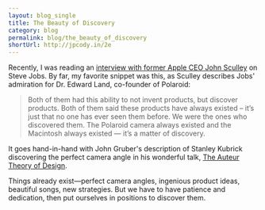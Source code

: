 ```yaml
---
layout: blog_single
title: The Beauty of Discovery
category: blog
permalink: blog/the_beauty_of_discovery
shortUrl: http://jpcody.in/2e
---
```


Recently, I was reading an [interview with former Apple CEO John Sculley](http://www.cultofmac.com/john-sculley-on-steve-jobs-the-full-interview-transcript/63295) on Steve Jobs. By far, my favorite snippet was this, as Sculley describes Jobs' admiration for Dr. Edward Land, co-founder of Polaroid:

>    Both of them had this ability to not invent products, but discover products. Both of them said these products have always existed – it’s just that no one has ever seen them before. We were the ones who discovered them. The Polaroid camera always existed and the Macintosh always existed — it’s a matter of discovery.

It goes hand-in-hand with John Gruber's description of Stanley Kubrick discovering the perfect camera angle in his wonderful talk, [The Auteur Theory of Design](http://2010.dconstruct.org/speakers/john-gruber).

Things already exist—perfect camera angles, ingenious product ideas, beautiful songs, new strategies. But we have to have patience and dedication, then put ourselves in positions to discover them.